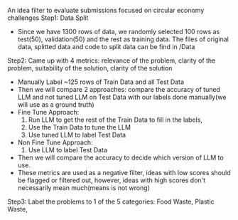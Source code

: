 An idea filter to evaluate submissions focused on circular economy challenges
Step1: Data Split
- Since we have 1300 rows of data, we randomly selected 100 rows as test(50), validation(50) and the rest as training data. The files of original data, splitted data and code to split data can be find in /Data

Step2: Came up with 4 metrics: relevance of the problem, clarity of the problem, suitability of the solution, clarity of the solution
- Manually Label ~125 rows of Train Data and all Test Data
- Then we will compare 2 approaches: compare the accuracy of tuned LLM and not tuned LLM on Test Data with our labels done manually(we will use as a ground truth)
- Fine Tune Approach:
  1. Run LLM to get the rest of the Train Data to fill in the labels,
  2. Use the Train Data to tune the LLM
  3. Use tuned LLM to label Test Data
- Non Fine Tune Approach:
  1. Use LLM to label Test Data
- Then we will compare the accuracy to decide which version of LLM to use.
- These metrics are used as a negative filter, ideas with low scores should be flagged or filtered out, however, ideas with high scores don't necessarily mean much(means is not wrong)
  
Step3: Label the problems to 1 of the 5 categories: Food Waste, Plastic Waste, 
